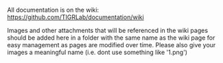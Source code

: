 All documentation is on the wiki: https://github.com/TIGRLab/documentation/wiki

Images and other attachments that will be referenced in the wiki pages should be added here in a folder with the same name as the wiki page for easy management as pages are modified over time. Please also give your images a meaningful name (i.e. dont use something like '1.png') 
